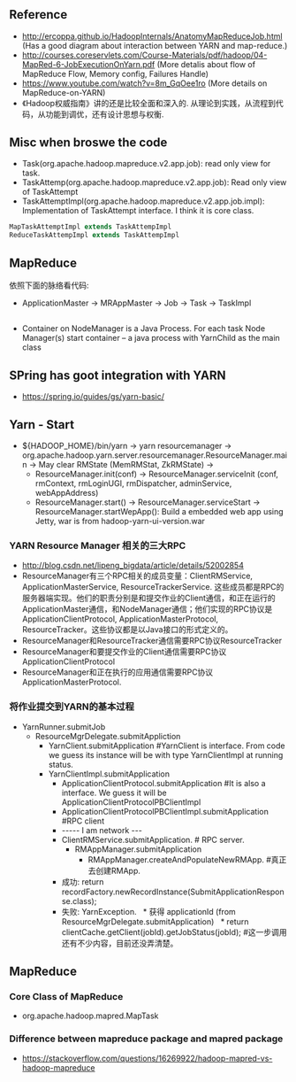 # 

## Reference
* http://ercoppa.github.io/HadoopInternals/AnatomyMapReduceJob.html (Has a good diagram about interaction between YARN and map-reduce.)
* http://courses.coreservlets.com/Course-Materials/pdf/hadoop/04-MapRed-6-JobExecutionOnYarn.pdf  (More detalis about flow of MapReduce Flow, Memory config, Failures Handle)
* https://www.youtube.com/watch?v=8m_GqOee1ro  (More details on MapReduce-on-YARN)
* 《Hadoop权威指南》讲的还是比较全面和深入的. 从理论到实践，从流程到代码，从功能到调优，还有设计思想与权衡.

## Misc when broswe the code
* Task(org.apache.hadoop.mapreduce.v2.app.job): read only view for task.
* TaskAttemp(org.apache.hadoop.mapreduce.v2.app.job): Read only view of TaskAttempt
* TaskAttemptImpl(org.apache.hadoop.mapreduce.v2.app.job.impl): Implementation of TaskAttempt interface. I think it is core class.

```java
MapTaskAttemptImpl extends TaskAttempImpl
ReduceTaskAttempImpl extends TaskAttempImpl
```

## MapReduce

依照下面的脉络看代码:
* ApplicationMaster -> MRAppMaster -> Job -> Task -> TaskImpl

##
* Container on NodeManager is a Java Process. For each task Node Manager(s) start container – a java process with YarnChild as the main class

## SPring has goot integration with YARN
* https://spring.io/guides/gs/yarn-basic/


## Yarn - Start
* ${HADOOP_HOME}/bin/yarn -> yarn resourcemanager -> org.apache.hadoop.yarn.server.resourcemanager.ResourceManager.main -> May clear RMState (MemRMStat, ZkRMState)  -> 
    * ResourceManager.init(conf) -> ResourceManager.serviceInit (conf, rmContext, rmLoginUGI, rmDispatcher, adminService, webAppAddress)
    * ResourceManager.start() -> ResourceManager.serviceStart -> ResourceManager.startWepApp(): Build a embedded web app using Jetty, war is from hadoop-yarn-ui-version.war
 
### YARN Resource Manager 相关的三大RPC
* http://blog.csdn.net/lipeng_bigdata/article/details/52002854
* ResourceManager有三个RPC相关的成员变量：ClientRMService, ApplicationMasterService,  ResourceTrackerService. 这些成员都是RPC的服务器端实现。他们的职责分别是和提交作业的Client通信，和正在运行的ApplicationMaster通信，和NodeManager通信；他们实现的RPC协议是ApplicationClientProtocol, ApplicationMasterProtocol, ResourceTracker。这些协议都是以Java接口的形式定义的。
* ResourceManager和ResourceTracker通信需要RPC协议ResourceTracker
* ResourceManager和要提交作业的Client通信需要RPC协议ApplicationClientProtocol
* ResourceManager和正在执行的应用通信需要RPC协议ApplicationMasterProtocol.
### 将作业提交到YARN的基本过程
* YarnRunner.submitJob
   * ResourceMgrDelegate.submitAppliction
      * YarnClient.submitApplication #YarnClient is interface. From code we guess its instance will be with type YarnClientImpl at running status.
      * YarnClientImpl.submitApplication
         * ApplicationClientProtocol.submitApplication #It is also a interface. We guess it will be ApplicationClientProtocolPBClientImpl
         * ApplicationClientProtocolPBClientImpl.submitApplication #RPC client
         * ----- I am network ---
         * ClientRMService.submitApplication. # RPC server.
            * RMAppManager.submitApplication
               * RMAppManager.createAndPopulateNewRMApp. #真正去创建RMApp.
         * 成功: return recordFactory.newRecordInstance(SubmitApplicationResponse.class);
         * 失败: YarnException.
   * 获得 applicationId (from ResourceMgrDelegate.submitApplication)
   * return clientCache.getClient(jobId).getJobStatus(jobId); #这一步调用还有不少内容，目前还没弄清楚。
            
  

## MapReduce
### Core Class of MapReduce
* org.apache.hadoop.mapred.MapTask
### Difference between mapreduce package and mapred package
* https://stackoverflow.com/questions/16269922/hadoop-mapred-vs-hadoop-mapreduce
